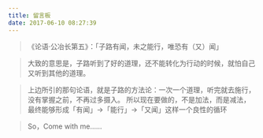 ```yaml
---
title: 留言板
date: 2017-06-10 08:27:39
---
```


>《论语·公冶长第五》：「子路有闻，未之能行，唯恐有（又）闻」

> 大致的意思是，子路听到了好的道理，还不能转化为行动的时候，就怕自己又听到其他的道理。

> 上边所引的那句论语，就是子路的方法论：一次一个道理，听完就去施行，没有掌握之前，不再过多摄入。
所以现在要做的，不是加法，而是减法，最终能够形成「有闻」→「能行」→「又闻」这样一个良性的循环

> So，Come with me……
